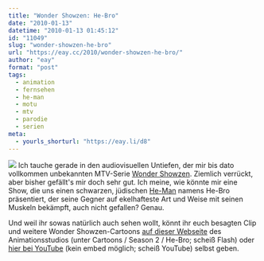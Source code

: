 ```yaml
---
title: "Wonder Showzen: He-Bro"
date: "2010-01-13"
datetime: "2010-01-13 01:45:12"
id: "11049"
slug: "wonder-showzen-he-bro"
url: "https://eay.cc/2010/wonder-showzen-he-bro/"
author: "eay"
format: "post"
tags:
  - animation
  - fernsehen
  - he-man
  - motu
  - mtv
  - parodie
  - serien
meta:
  - yourls_shorturl: "https://eay.li/d8"
---
```


![](https://eay.cc/uploads/2010/hebro.jpg) Ich tauche gerade in den audiovisuellen Untiefen, der mir bis dato vollkommen unbekannten MTV-Serie [Wonder Showzen](http://en.wikipedia.org/wiki/Wonder_Showzen). Ziemlich verrückt, aber bisher gefällt's mir doch sehr gut. Ich meine, wie könnte mir eine Show, die uns einen schwarzen, jüdischen [He-Man](//eay.cc/tag/he-man/) namens He-Bro präsentiert, der seine Gegner auf ekelhafteste Art und Weise mit seinen Muskeln bekämpft, auch nicht gefallen? Genau.

Und weil ihr sowas natürlich auch sehen wollt, könnt ihr euch besagten Clip und weitere Wonder Showzen-Cartoons [auf dieser Webseite](http://www.augenblickstudios.com/home/wonder.php) des Animationsstudios (unter Cartoons / Season 2 / He-Bro; scheiß Flash) oder [hier bei YouTube](http://www.youtube.com/watch?v=a1AHDNTXYSA) (kein embed möglich; scheiß YouTube) selbst geben.
